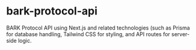 # bark-protocol-api
BARK Protocol API using Next.js and related technologies (such as Prisma for database handling, Tailwind CSS for styling, and API routes for server-side logic.
